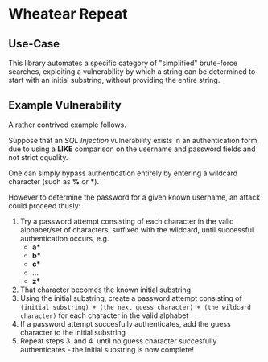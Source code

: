 # Wheatear Repeat

## Use-Case

This library automates a specific category of "simplified" brute-force searches, exploiting
a vulnerability by which a string can be determined to start with an initial substring, without
providing the entire string.

## Example Vulnerability

A rather contrived example follows.

Suppose that an _SQL Injection_ vulnerability exists in an authentication form, due to using a **LIKE**
comparison on the username and password fields and not strict equality.

One can simply bypass authentication entirely by entering a wildcard character (such as **%** or **\***).

However to determine the password for a given known username, an attack could proceed thusly:

1. Try a password attempt consisting of each character in the valid alphabet/set of characters, suffixed with the wildcard, until
successful authentication occurs, e.g.
    - **a\***
    - **b\***
    - **c\***
    - ...
    - **z\***
2. That character becomes the known initial substring
3. Using the initial substring, create a password attempt consisting of
`(initial substring) + (the next guess character) + (the wildcard character)`
for each character in the valid alphabet
4. If a password attempt succesfully authenticates, add the guess character to the initial substring
5. Repeat steps 3. and 4. until no guess character succesfully authenticates - the initial substring is now complete!

